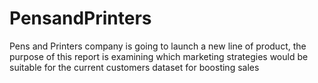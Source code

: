 # PensandPrinters
Pens and Printers company is going to launch a new line of product, the purpose of this report is examining which marketing strategies would be suitable for the current customers dataset for boosting sales
